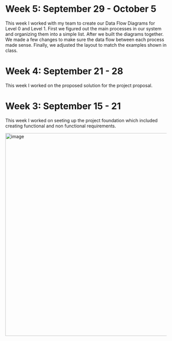 # Week 5: September 29 - October 5

This week I worked with my team to create our Data Flow Diagrams for Level 0 and Level 1. First we figured out the main processes in our system and organizing them into a simple list. After we built the diagrams together. We made a few changes to make sure the data flow between each process made sense. Finally, we adjusted the layout to match the examples shown in class.



# Week 4: September 21 - 28

This week I worked on the proposed solution for the project proposal.

# Week 3: September 15 - 21

This week I worked on seeting up the project foundation which included creating functional and non functional requirements. 

<img width="1078" height="632" alt="image" src="https://github.com/user-attachments/assets/88c48709-0fc5-419c-afec-3e03aaaedf08" />
